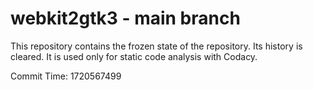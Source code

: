 # webkit2gtk3 - main branch

This repository contains the frozen state of the repository.
Its history is cleared. It is used only for static code
analysis with Codacy.

Commit Time: 1720567499